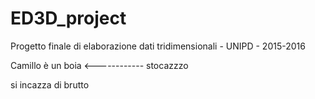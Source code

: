 # ED3D_project
Progetto finale di elaborazione dati tridimensionali - UNIPD - 2015-2016

Camillo è un boia <------------ stocazzzo 

si incazza di brutto
